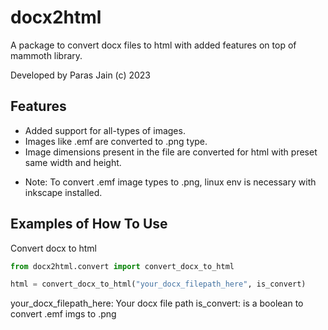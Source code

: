 # docx2html

A package to convert docx files to html with added features on top of mammoth library.

Developed by Paras Jain (c) 2023

## Features

- Added support for all-types of images.
- Images like .emf are converted to .png type.
- Image dimensions present in the file are converted for html with preset same width and height.

* Note: To convert .emf image types to .png, linux env is necessary with inkscape installed.

## Examples of How To Use

Convert docx to html

```python
from docx2html.convert import convert_docx_to_html

html = convert_docx_to_html("your_docx_filepath_here", is_convert)
```

your_docx_filepath_here: Your docx file path
is_convert: is a boolean to convert .emf imgs to .png
